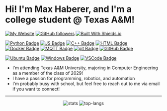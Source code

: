 # Hi! I'm Max Haberer, and I'm a college student @ Texas A&M!

<!-- Badges and clickables -->
<!-- Universal formatting: label color is always #353537 (similar to gray-ish parts of my logo)-->

[![My Website](https://img.shields.io/website?url=https%3A%2F%2FJurassic001.github.io&up_message=Currently%20Online&up_color=%23023020&down_message=Currently%20Offline&down_color=%23EA0000&style=for-the-badge&label=My%20Website&labelColor=%23353537)](https://Jurassic001.github.io)
[![GitHub followers](https://img.shields.io/github/followers/Jurassic001?style=for-the-badge&logo=github&logoColor=%23ffffff&logoSize=auto&labelColor=%23353537&color=%2358688d)](https://github.com/Jurassic001?tab=followers)
[![Built With Shields.io](https://img.shields.io/badge/Shields.io-%231d253c?style=for-the-badge&logoColor=%23ffffff&logoSize=auto&label=Badges%20By&labelColor=%23353537)](https://shields.io)

<!-- fancy A&M badge but it's out of place for now [![A&M Class of '29](https://img.shields.io/badge/Texas%20A%26M-500000?style=for-the-badge&logoColor=ffffff&logoSize=auto&label=Class%20of%20'29&labelColor=353537)](https://www.tamu.edu/index.html) -->

<!-- Badge formatting: logos are white, background color is "unique" language color -->

[![Python Badge](https://img.shields.io/badge/Python-%23366c9c?style=flat&logo=python&logoColor=%23ffffff&labelColor=%23353537)]()
[![JS Badge](https://img.shields.io/badge/JavaScript-%23F7DF1E?style=flat&logo=javascript&logoColor=%23ffffff&labelColor=%23353537)]()
[![C++ Badge](https://img.shields.io/badge/C%2B%2B-%2300599C?style=flat&logo=cplusplus&logoColor=%23ffffff&labelColor=%23353537)]()
[![HTML Badge](https://img.shields.io/badge/HTML-%23E34F26?style=flat&logo=html5&logoColor=%23ffffff&labelColor=%23353537)]()
[![Docker Badge](https://img.shields.io/badge/Docker-%232496ED?style=flat&logo=docker&logoColor=%23ffffff&labelColor=%23353537)]()
[![MQTT Badge](https://img.shields.io/badge/MQTT-%23660066?style=flat&logo=mqtt&logoColor=%23ffffff&labelColor=%23353537)](https://mqtt.org)
[![git Badge](https://img.shields.io/badge/git-%23F05032?style=flat&logo=git&logoColor=%23ffffff&labelColor=%23353537)]()
[![GitHub Badge](https://img.shields.io/badge/GitHub-%2334567C?style=flat&logo=github&logoColor=%23ffffff&labelColor=%23353537)]()

[![Ubuntu Badge](https://img.shields.io/badge/Ubuntu%20Linux-%23E95420?style=flat&label=OS&labelColor=%23353537)]()
[![Windows Badge](https://img.shields.io/badge/Windows-%2300a1f1?style=flat&label=OS&labelColor=%23353537)]()
[![VSCode Badge](https://img.shields.io/badge/VSCode-%230078d7?style=flat&label=Editor&labelColor=%23353537)]()

<!-- "About me" bullet points -->

- I'm attending Texas A&M University, majoring in Computer Engineering as a member of the class of 2029!
- I have a passion for programming, robotics, and automation
- I'm probably busy with school, but feel free to reach out to me via email if you want to connect!

---

<!--I used this guide to track my private commits: https://github.com/anuraghazra/github-readme-stats/blob/master/readme.md#on-vercel-->
<div align="center">
    <img alt="stats" src="https://github-readme-stats-rouge-nine-19.vercel.app/api?username=Jurassic001&layout=compact&count_private=true&show_icons=true&hide_border=true&include_all_commits=true&theme=github_dark&exclude_repo=github-readme-stats"/>
    <img alt="top-langs" src="https://github-readme-stats-rouge-nine-19.vercel.app/api/top-langs/?username=Jurassic001&layout=compact&hide_border=true&theme=github_dark&exclude_repo=github-readme-stats"/>
    <!-- This is literally just my profile picture <img alt="MH Logo" src="https://images.weserv.nl/?url=https://avatars.githubusercontent.com/u/119370602?v=4&mask=circle&width=200"/> -->
</div>
